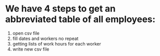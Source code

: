 # We have 4 steps to get an abbreviated table of all employees:

1. open csv file
2. fill dates and workers no repeat
3. getting lists of work hours for each worker
4. write new csv file


